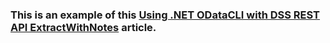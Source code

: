 ### This is an example of this [Using .NET ODataCLI with DSS REST API ExtractWithNotes]([https://developers.lseg.com/en/article-catalog/article/using--net-odatacli-with-dss-rest-api-authentication](https://developers.lseg.com/en/article-catalog/article/using--net-odatacli-with-dss-rest-api-extractwithnotes)) article. 
